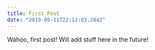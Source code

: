 ```yaml
---
title: First Post
date: "2019-05-11T22:12:03.284Z"
---
```


Wahoo, first post! Will add stuff here in the future!
